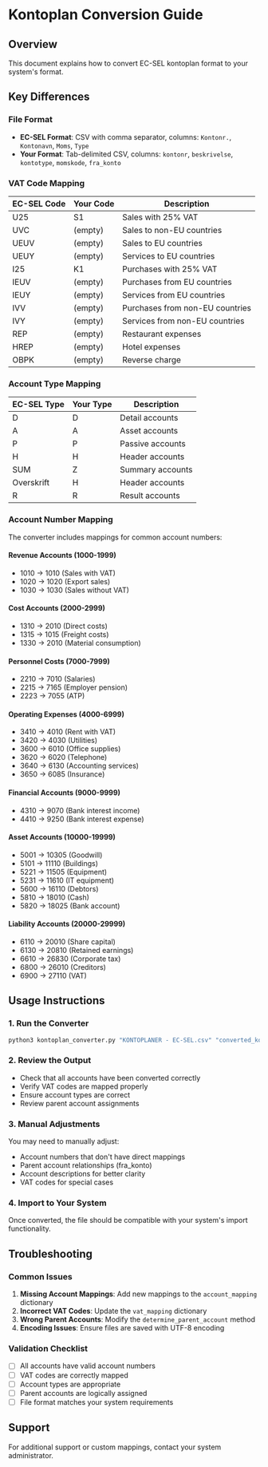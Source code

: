# Kontoplan Conversion Guide

## Overview
This document explains how to convert EC-SEL kontoplan format to your system's format.

## Key Differences

### File Format
- **EC-SEL Format**: CSV with comma separator, columns: `Kontonr.`, `Kontonavn`, `Moms`, `Type`
- **Your Format**: Tab-delimited CSV, columns: `kontonr`, `beskrivelse`, `kontotype`, `momskode`, `fra_konto`

### VAT Code Mapping
| EC-SEL Code | Your Code | Description |
|-------------|-----------|-------------|
| U25 | S1 | Sales with 25% VAT |
| UVC | (empty) | Sales to non-EU countries |
| UEUV | (empty) | Sales to EU countries |
| UEUY | (empty) | Services to EU countries |
| I25 | K1 | Purchases with 25% VAT |
| IEUV | (empty) | Purchases from EU countries |
| IEUY | (empty) | Services from EU countries |
| IVV | (empty) | Purchases from non-EU countries |
| IVY | (empty) | Services from non-EU countries |
| REP | (empty) | Restaurant expenses |
| HREP | (empty) | Hotel expenses |
| OBPK | (empty) | Reverse charge |

### Account Type Mapping
| EC-SEL Type | Your Type | Description |
|-------------|-----------|-------------|
| D | D | Detail accounts |
| A | A | Asset accounts |
| P | P | Passive accounts |
| H | H | Header accounts |
| SUM | Z | Summary accounts |
| Overskrift | H | Header accounts |
| R | R | Result accounts |

### Account Number Mapping
The converter includes mappings for common account numbers:

#### Revenue Accounts (1000-1999)
- 1010 → 1010 (Sales with VAT)
- 1020 → 1020 (Export sales)
- 1030 → 1030 (Sales without VAT)

#### Cost Accounts (2000-2999)
- 1310 → 2010 (Direct costs)
- 1315 → 1015 (Freight costs)
- 1330 → 2010 (Material consumption)

#### Personnel Costs (7000-7999)
- 2210 → 7010 (Salaries)
- 2215 → 7165 (Employer pension)
- 2223 → 7055 (ATP)

#### Operating Expenses (4000-6999)
- 3410 → 4010 (Rent with VAT)
- 3420 → 4030 (Utilities)
- 3600 → 6010 (Office supplies)
- 3620 → 6020 (Telephone)
- 3640 → 6130 (Accounting services)
- 3650 → 6085 (Insurance)

#### Financial Accounts (9000-9999)
- 4310 → 9070 (Bank interest income)
- 4410 → 9250 (Bank interest expense)

#### Asset Accounts (10000-19999)
- 5001 → 10305 (Goodwill)
- 5101 → 11110 (Buildings)
- 5221 → 11505 (Equipment)
- 5231 → 11610 (IT equipment)
- 5600 → 16110 (Debtors)
- 5810 → 18010 (Cash)
- 5820 → 18025 (Bank account)

#### Liability Accounts (20000-29999)
- 6110 → 20010 (Share capital)
- 6130 → 20810 (Retained earnings)
- 6610 → 26830 (Corporate tax)
- 6800 → 26010 (Creditors)
- 6900 → 27110 (VAT)

## Usage Instructions

### 1. Run the Converter
```bash
python3 kontoplan_converter.py "KONTOPLANER - EC-SEL.csv" "converted_kontoplan.csv"
```

### 2. Review the Output
- Check that all accounts have been converted correctly
- Verify VAT codes are mapped properly
- Ensure account types are correct
- Review parent account assignments

### 3. Manual Adjustments
You may need to manually adjust:
- Account numbers that don't have direct mappings
- Parent account relationships (fra_konto)
- Account descriptions for better clarity
- VAT codes for special cases

### 4. Import to Your System
Once converted, the file should be compatible with your system's import functionality.

## Troubleshooting

### Common Issues
1. **Missing Account Mappings**: Add new mappings to the `account_mapping` dictionary
2. **Incorrect VAT Codes**: Update the `vat_mapping` dictionary
3. **Wrong Parent Accounts**: Modify the `determine_parent_account` method
4. **Encoding Issues**: Ensure files are saved with UTF-8 encoding

### Validation Checklist
- [ ] All accounts have valid account numbers
- [ ] VAT codes are correctly mapped
- [ ] Account types are appropriate
- [ ] Parent accounts are logically assigned
- [ ] File format matches your system requirements

## Support
For additional support or custom mappings, contact your system administrator.
